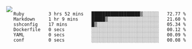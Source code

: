 

<a href="https://github.com/anuraghazra/github-readme-stats">
  <img align="left" src="https://github-readme-stats.vercel.app/api?username=kfly8&count_private=true&show_icons=true&theme=calm" />
</a>


<!--START_SECTION:waka-->

```text
Ruby         3 hrs 52 mins   ██████████████████▒░░░░░░   72.77 %
Markdown     1 hr 9 mins     █████▒░░░░░░░░░░░░░░░░░░░   21.60 %
sshconfig    17 mins         █▒░░░░░░░░░░░░░░░░░░░░░░░   05.34 %
Dockerfile   0 secs          ░░░░░░░░░░░░░░░░░░░░░░░░░   00.12 %
YAML         0 secs          ░░░░░░░░░░░░░░░░░░░░░░░░░   00.09 %
conf         0 secs          ░░░░░░░░░░░░░░░░░░░░░░░░░   00.08 %
```

<!--END_SECTION:waka-->
